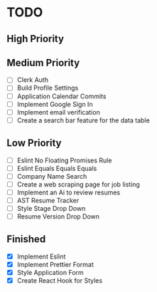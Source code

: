 # TODO

## High Priority



## Medium Priority

- [ ] Clerk Auth
- [ ] Build Profile Settings
- [ ] Application Calendar Commits
- [ ] Implement Google Sign In
- [ ] Implement email verification
- [ ] Create a search bar feature for the data table

## Low Priority

- [ ] Eslint No Floating Promises Rule
- [ ] Eslint Equals Equals Equals
- [ ] Company Name Search
- [ ] Create a web scraping page for job listing
- [ ] Implement an Ai to review resumes
- [ ] AST Resume Tracker
- [ ] Style Stage Drop Down
- [ ] Resume Version Drop Down

## Finished
- [x] Implement Eslint
- [x] Implement Prettier Format
- [x] Style Application Form
- [x] Create React Hook for Styles
